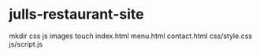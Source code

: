 # julls-restaurant-site 
mkdir css js images
touch index.html menu.html contact.html css/style.css js/script.js
